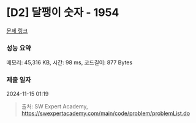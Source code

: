 # [D2] 달팽이 숫자 - 1954 

[문제 링크](https://swexpertacademy.com/main/code/problem/problemDetail.do?contestProbId=AV5PobmqAPoDFAUq) 

### 성능 요약

메모리: 45,316 KB, 시간: 98 ms, 코드길이: 877 Bytes

### 제출 일자

2024-11-15 01:19



> 출처: SW Expert Academy, https://swexpertacademy.com/main/code/problem/problemList.do